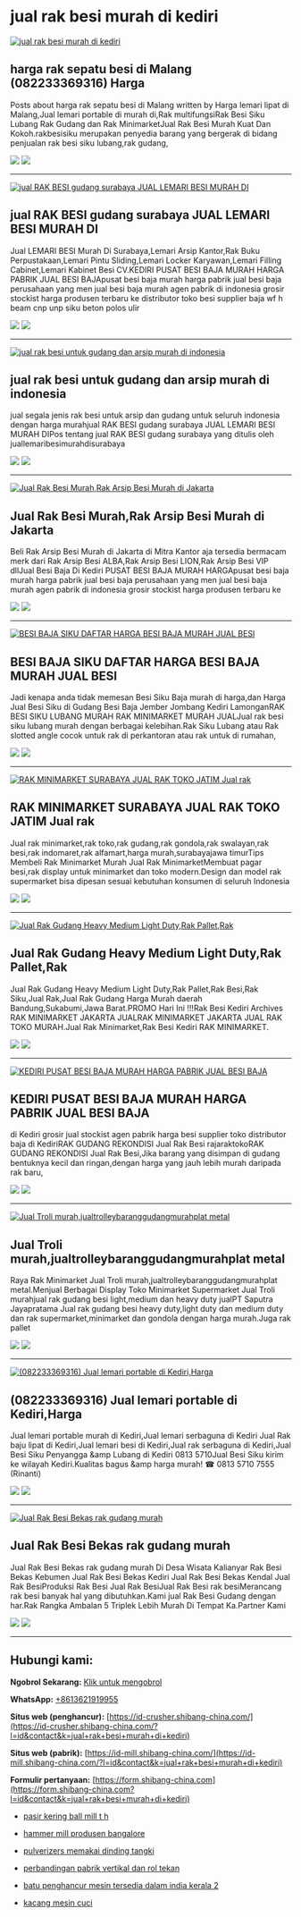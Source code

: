 # jual rak besi murah di kediri

<a href="https://swt.shibang-china.com/?l=id&img&k=jual+rak+besi+murah+di+kediri" target="_blank">![jual rak besi murah di kediri](http://static.shibang-china.com/all-800x300/636.jpg)</a>

## harga rak sepatu besi di Malang (082233369316) Harga
Posts about harga rak sepatu besi di Malang written by Harga lemari lipat di Malang,Jual lemari portable di murah di,Rak multifungsiRak Besi Siku Lubang Rak Gudang dan Rak MinimarketJual Rak Besi Murah Kuat Dan Kokoh.rakbesisiku merupakan penyedia barang yang bergerak di bidang penjualan rak besi siku lubang,rak gudang,


<a href="https://whatsapp.shibangsoft.com/WhatsApp.php" target="_blank" title="WhatsApp">![](http://static.shibang-china.com/icon/whatsapp.png)</a> <a href="https://swt.shibang-china.com/?l=id&icon&k=jual+rak+besi+murah+di+kediri" target="_blank">![](http://static.shibang-china.com/icon/chat-id.png)</a>

---

<a href="https://swt.shibang-china.com/?l=id&img&k=jual+rak+besi+murah+di+kediri" target="_blank">![jual RAK BESI gudang surabaya JUAL LEMARI BESI MURAH DI](http://static.shibang-china.com/all-800x300/642.jpg)</a>

## jual RAK BESI gudang surabaya JUAL LEMARI BESI MURAH DI
Jual LEMARI BESI Murah Di Surabaya,Lemari Arsip Kantor,Rak Buku Perpustakaan,Lemari Pintu Sliding,Lemari Locker Karyawan,Lemari Filling Cabinet,Lemari Kabinet Besi CV.KEDIRI PUSAT BESI BAJA MURAH HARGA PABRIK JUAL BESI BAJApusat besi baja murah harga pabrik jual besi baja perusahaan yang men jual besi baja murah agen pabrik di indonesia grosir stockist harga produsen terbaru ke distributor toko besi supplier baja wf h beam cnp unp siku beton polos ulir


<a href="https://whatsapp.shibangsoft.com/WhatsApp.php" target="_blank" title="WhatsApp">![](http://static.shibang-china.com/icon/whatsapp.png)</a> <a href="https://swt.shibang-china.com/?l=id&icon&k=jual+rak+besi+murah+di+kediri" target="_blank">![](http://static.shibang-china.com/icon/chat-id.png)</a>

---

<a href="https://swt.shibang-china.com/?l=id&img&k=jual+rak+besi+murah+di+kediri" target="_blank">![jual rak besi untuk gudang dan arsip murah di indonesia](http://static.shibang-china.com/all-800x300/907.jpg)</a>

## jual rak besi untuk gudang dan arsip murah di indonesia
jual segala jenis rak besi untuk arsip dan gudang untuk seluruh indonesia dengan harga murahjual RAK BESI gudang surabaya JUAL LEMARI BESI MURAH DIPos tentang jual RAK BESI gudang surabaya yang ditulis oleh juallemaribesimurahdisurabaya


<a href="https://whatsapp.shibangsoft.com/WhatsApp.php" target="_blank" title="WhatsApp">![](http://static.shibang-china.com/icon/whatsapp.png)</a> <a href="https://swt.shibang-china.com/?l=id&icon&k=jual+rak+besi+murah+di+kediri" target="_blank">![](http://static.shibang-china.com/icon/chat-id.png)</a>

---

<a href="https://swt.shibang-china.com/?l=id&img&k=jual+rak+besi+murah+di+kediri" target="_blank">![Jual Rak Besi Murah,Rak Arsip Besi Murah di Jakarta](http://static.shibang-china.com/all-800x300/755.jpg)</a>

## Jual Rak Besi Murah,Rak Arsip Besi Murah di Jakarta
Beli Rak Arsip Besi Murah di Jakarta di Mitra Kantor aja tersedia bermacam merk dari Rak Arsip Besi ALBA,Rak Arsip Besi LION,Rak Arsip Besi VIP dllJual Besi Baja Di Kediri PUSAT BESI BAJA MURAH HARGApusat besi baja murah harga pabrik jual besi baja perusahaan yang men jual besi baja murah agen pabrik di indonesia grosir stockist harga produsen terbaru ke


<a href="https://whatsapp.shibangsoft.com/WhatsApp.php" target="_blank" title="WhatsApp">![](http://static.shibang-china.com/icon/whatsapp.png)</a> <a href="https://swt.shibang-china.com/?l=id&icon&k=jual+rak+besi+murah+di+kediri" target="_blank">![](http://static.shibang-china.com/icon/chat-id.png)</a>

---

<a href="https://swt.shibang-china.com/?l=id&img&k=jual+rak+besi+murah+di+kediri" target="_blank">![BESI BAJA SIKU DAFTAR HARGA BESI BAJA MURAH JUAL BESI](http://static.shibang-china.com/all-800x300/921.jpg)</a>

## BESI BAJA SIKU DAFTAR HARGA BESI BAJA MURAH JUAL BESI
Jadi kenapa anda tidak memesan Besi Siku Baja murah di harga,dan Harga Jual Besi Siku di Gudang Besi Baja Jember Jombang Kediri LamonganRAK BESI SIKU LUBANG MURAH RAK MINIMARKET MURAH JUALJual rak besi siku lubang murah dengan berbagai kelebihan.Rak Siku Lubang atau Rak slotted angle cocok untuk rak di perkantoran atau rak untuk di rumahan,


<a href="https://whatsapp.shibangsoft.com/WhatsApp.php" target="_blank" title="WhatsApp">![](http://static.shibang-china.com/icon/whatsapp.png)</a> <a href="https://swt.shibang-china.com/?l=id&icon&k=jual+rak+besi+murah+di+kediri" target="_blank">![](http://static.shibang-china.com/icon/chat-id.png)</a>

---

<a href="https://swt.shibang-china.com/?l=id&img&k=jual+rak+besi+murah+di+kediri" target="_blank">![RAK MINIMARKET SURABAYA JUAL RAK TOKO JATIM Jual rak](http://static.shibang-china.com/all-800x300/1531.jpg)</a>

## RAK MINIMARKET SURABAYA JUAL RAK TOKO JATIM Jual rak
Jual rak minimarket,rak toko,rak gudang,rak gondola,rak swalayan,rak besi,rak indomaret,rak alfamart,harga murah,surabayajawa timurTips Membeli Rak Minimarket Murah Jual Rak MinimarketMembuat pagar besi,rak display untuk minimarket dan toko modern.Design dan model rak supermarket bisa dipesan sesuai kebutuhan konsumen di seluruh Indonesia


<a href="https://whatsapp.shibangsoft.com/WhatsApp.php" target="_blank" title="WhatsApp">![](http://static.shibang-china.com/icon/whatsapp.png)</a> <a href="https://swt.shibang-china.com/?l=id&icon&k=jual+rak+besi+murah+di+kediri" target="_blank">![](http://static.shibang-china.com/icon/chat-id.png)</a>

---

<a href="https://swt.shibang-china.com/?l=id&img&k=jual+rak+besi+murah+di+kediri" target="_blank">![Jual Rak Gudang Heavy Medium Light Duty,Rak Pallet,Rak](http://static.shibang-china.com/all-800x300/490.jpg)</a>

## Jual Rak Gudang Heavy Medium Light Duty,Rak Pallet,Rak
Jual Rak Gudang Heavy Medium Light Duty,Rak Pallet,Rak Besi,Rak Siku,Jual Rak,Jual Rak Gudang Harga Murah daerah Bandung,Sukabumi,Jawa Barat.PROMO Hari Ini !!!Rak Besi Kediri Archives RAK MINIMARKET JAKARTA JUALRAK MINIMARKET JAKARTA JUAL RAK TOKO MURAH.Jual Rak Minimarket,Rak Besi Kediri RAK MINIMARKET.


<a href="https://whatsapp.shibangsoft.com/WhatsApp.php" target="_blank" title="WhatsApp">![](http://static.shibang-china.com/icon/whatsapp.png)</a> <a href="https://swt.shibang-china.com/?l=id&icon&k=jual+rak+besi+murah+di+kediri" target="_blank">![](http://static.shibang-china.com/icon/chat-id.png)</a>

---

<a href="https://swt.shibang-china.com/?l=id&img&k=jual+rak+besi+murah+di+kediri" target="_blank">![KEDIRI PUSAT BESI BAJA MURAH HARGA PABRIK JUAL BESI BAJA](http://static.shibang-china.com/all-800x300/306.jpg)</a>

## KEDIRI PUSAT BESI BAJA MURAH HARGA PABRIK JUAL BESI BAJA
di Kediri grosir jual stockist agen pabrik harga besi supplier toko distributor baja di KediriRAK GUDANG REKONDISI Jual Rak Besi rajaraktokoRAK GUDANG REKONDISI Jual Rak Besi,Jika barang yang disimpan di gudang bentuknya kecil dan ringan,dengan harga yang jauh lebih murah daripada rak baru,


<a href="https://whatsapp.shibangsoft.com/WhatsApp.php" target="_blank" title="WhatsApp">![](http://static.shibang-china.com/icon/whatsapp.png)</a> <a href="https://swt.shibang-china.com/?l=id&icon&k=jual+rak+besi+murah+di+kediri" target="_blank">![](http://static.shibang-china.com/icon/chat-id.png)</a>

---

<a href="https://swt.shibang-china.com/?l=id&img&k=jual+rak+besi+murah+di+kediri" target="_blank">![Jual Troli murah,jualtrolleybaranggudangmurahplat metal](http://static.shibang-china.com/all-800x300/1223.jpg)</a>

## Jual Troli murah,jualtrolleybaranggudangmurahplat metal
Raya Rak Minimarket Jual Troli murah,jualtrolleybaranggudangmurahplat metal.Menjual Berbagai Display Toko Minimarket Supermarket Jual Troli murahjual rak gudang besi light,medium dan heavy duty jualPT Saputra Jayapratama Jual rak gudang besi heavy duty,light duty dan medium duty dan rak supermarket,minimarket dan gondola dengan harga murah.Juga rak pallet


<a href="https://whatsapp.shibangsoft.com/WhatsApp.php" target="_blank" title="WhatsApp">![](http://static.shibang-china.com/icon/whatsapp.png)</a> <a href="https://swt.shibang-china.com/?l=id&icon&k=jual+rak+besi+murah+di+kediri" target="_blank">![](http://static.shibang-china.com/icon/chat-id.png)</a>

---

<a href="https://swt.shibang-china.com/?l=id&img&k=jual+rak+besi+murah+di+kediri" target="_blank">![(082233369316) Jual lemari portable di Kediri,Harga](http://static.shibang-china.com/all-800x300/1058.jpg)</a>

## (082233369316) Jual lemari portable di Kediri,Harga
Jual lemari portable murah di Kediri,Jual lemari serbaguna di Kediri Jual Rak baju lipat di Kediri,Jual lemari besi di Kediri,Jual rak serbaguna di Kediri,Jual Besi Siku Penyangga &amp Lubang di Kediri 0813 5710Jual Besi Siku kirim ke wilayah Kediri.Kualitas bagus &amp harga murah! ☎ 0813 5710 7555 (Rinanti)


<a href="https://whatsapp.shibangsoft.com/WhatsApp.php" target="_blank" title="WhatsApp">![](http://static.shibang-china.com/icon/whatsapp.png)</a> <a href="https://swt.shibang-china.com/?l=id&icon&k=jual+rak+besi+murah+di+kediri" target="_blank">![](http://static.shibang-china.com/icon/chat-id.png)</a>

---

<a href="https://swt.shibang-china.com/?l=id&img&k=jual+rak+besi+murah+di+kediri" target="_blank">![Jual Rak Besi Bekas rak gudang murah](http://static.shibang-china.com/all-800x300/975.jpg)</a>

## Jual Rak Besi Bekas rak gudang murah
Jual Rak Besi Bekas rak gudang murah Di Desa Wisata Kalianyar Rak Besi Bekas Kebumen Jual Rak Besi Bekas Kediri Jual Rak Besi Bekas Kendal Jual Rak BesiProduksi Rak Besi Jual Rak BesiJual Rak Besi rak besiMerancang rak besi banyak hal yang dibutuhkan.Kami jual Rak Besi Gudang dengan har.Rak Rangka Ambalan 5 Triplek Lebih Murah Di Tempat Ka.Partner Kami


<a href="https://whatsapp.shibangsoft.com/WhatsApp.php" target="_blank" title="WhatsApp">![](http://static.shibang-china.com/icon/whatsapp.png)</a> <a href="https://swt.shibang-china.com/?l=id&icon&k=jual+rak+besi+murah+di+kediri" target="_blank">![](http://static.shibang-china.com/icon/chat-id.png)</a>

---
## Hubungi kami:

**Ngobrol Sekarang:** [Klik untuk mengobrol](https://swt.shibang-china.com?l=id&contact&k=jual+rak+besi+murah+di+kediri)

**WhatsApp:**  [+8613621919955](https://whatsapp.shibangsoft.com/WhatsApp.php)

**Situs web (penghancur):** [https://id-crusher.shibang-china.com/](https://id-crusher.shibang-china.com/?l=id&contact&k=jual+rak+besi+murah+di+kediri)

**Situs web (pabrik):** [https://id-mill.shibang-china.com/](https://id-mill.shibang-china.com/?l=id&contact&k=jual+rak+besi+murah+di+kediri)

**Formulir pertanyaan:** [https://form.shibang-china.com](https://form.shibang-china.com?l=id&contact&k=jual+rak+besi+murah+di+kediri)

* [pasir kering ball mill t h](../31/pasir%20kering%20ball%20mill%20t%20h.md)

* [hammer mill produsen bangalore](../33/hammer%20mill%20produsen%20bangalore.md)

* [pulverizers memakai dinding tangki](../38/pulverizers%20memakai%20dinding%20tangki.md)

* [perbandingan pabrik vertikal dan rol tekan](../32/perbandingan%20pabrik%20vertikal%20dan%20rol%20tekan.md)

* [batu penghancur mesin tersedia dalam india kerala 2](../40/batu%20penghancur%20mesin%20tersedia%20dalam%20india%20kerala%202.md)

* [kacang mesin cuci](../34/kacang%20mesin%20cuci.md)